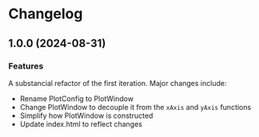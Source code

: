 # Changelog

## 1.0.0 (2024-08-31)


### Features

A substancial refactor of the first iteration. Major changes include:

* Rename PlotConfig to PlotWindow
* Change PlotWindow to decouple it from the `xAxis` and `yAxis` functions
* Simplify how PlotWindow is constructed
* Update index.html to reflect changes
